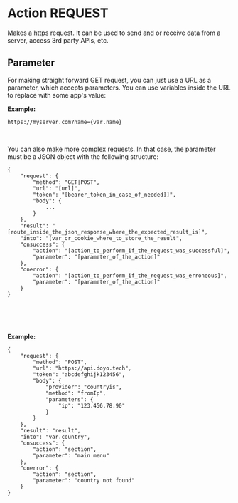 # Action REQUEST
  
Makes a https request. It can be used to send and or receive data from a server, access 3rd party APIs, etc.
    
## Parameter
  
For making straight forward GET request, you can just use a URL as a parameter, which accepts parameters. You can use variables inside the URL to replace with some app's value:
  
**Example:**

    https://myserver.com?name={var.name}
    
<br>
  
You can also make more complex requests. In that case, the parameter must be a JSON object with the following structure:


    {
        "request": {
            "method": "GET|POST",
            "url": "[url]",
            "token": "[bearer_token_in_case_of_needed]]",
            "body": {
                ...
            }
        },
        "result": "[route_inside_the_json_response_where_the_expected_result_is]",
        "into": "[var_or_cookie_where_to_store_the_result",
        "onsuccess": {
            "action": "[action_to_perform_if_the_request_was_successful]",
            "parameter": "[parameter_of_the_action]"
        },
        "onerror": {
            "action": "[action_to_perform_if_the_request_was_erroneous]",
            "parameter": "[parameter_of_the_action]"
        }
    }

  
<br>
<br>
<br>
  
**Example:**
  

    {
        "request": {
            "method": "POST",
            "url": "https://api.doyo.tech",
            "token": "abcdefghijk123456",
            "body": {
                "provider": "countryis",
                "method": "fromIp",
                "parameters": {
                    "ip": "123.456.78.90"
                }
            }
        },
        "result": "result",
        "into": "var.country",
        "onsuccess": {
            "action": "section",
            "parameter": "main menu"
        },
        "onerror": {
            "action": "section",
            "parameter": "country not found"
        }
    }
